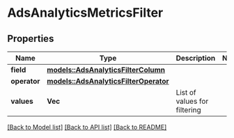 # AdsAnalyticsMetricsFilter

## Properties

Name | Type | Description | Notes
------------ | ------------- | ------------- | -------------
**field** | [**models::AdsAnalyticsFilterColumn**](AdsAnalyticsFilterColumn.md) |  | 
**operator** | [**models::AdsAnalyticsFilterOperator**](AdsAnalyticsFilterOperator.md) |  | 
**values** | **Vec<f64>** | List of values for filtering | 

[[Back to Model list]](../README.md#documentation-for-models) [[Back to API list]](../README.md#documentation-for-api-endpoints) [[Back to README]](../README.md)


